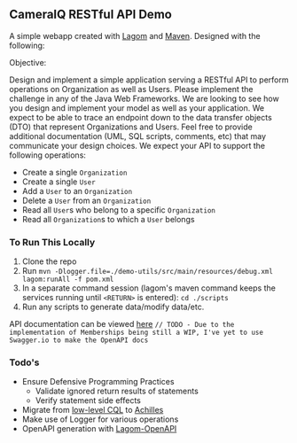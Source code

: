 ## CameraIQ RESTful API Demo

A simple webapp created with [Lagom] and [Maven]. Designed with the following:

Objective:

Design and implement a simple application serving a RESTful API to perform operations on 
Organization as well as Users. Please implement the challenge in any of the Java Web Frameworks.
We are looking to see how you design and implement your model as well as your application. 
We expect to be able to trace an endpoint down to the data transfer objects (DTO) that represent
Organizations and Users. Feel free to provide additional documentation (UML, SQL scripts,
comments, etc) that may communicate your design choices. We expect your API to support the 
following operations:

- Create a single `Organization`
- Create a single `User`
- Add a `User` to an `Organization`
- Delete a `User` from an `Organization`
- Read all `User`s who belong to a specific `Organization` 
- Read all `Organization`s to which a `User` belongs

### To Run This Locally

1) Clone the repo
2) Run `mvn -Dlogger.file=./demo-utils/src/main/resources/debug.xml lagom:runAll -f pom.xml`
3) In a separate command session (lagom's maven command keeps the services running until `<RETURN>` is entered): `cd ./scripts`
4) Run any scripts to generate data/modify data/etc.

API documentation can be viewed [here]() `// TODO - Due to the implementation of Memberships being still a WIP, I've yet to use Swagger.io to make
 the OpenAPI docs`

### Todo's

- Ensure Defensive Programming Practices
    - Validate ignored return results of statements
    - Verify statement side effects
- Migrate from [low-level CQL](user-impl/src/main/java/com/gabizou/cameraiq/demo/impl/UserRepository.java) to [Achilles]
- Make use of Logger for various operations
- OpenAPI generation with [Lagom-OpenAPI]

[Lagom]:https://lagomframework.com/
[Maven]:https://maven.apache.org/
[Event Sourcing]:https://docs.microsoft.com/en-us/previous-versions/msp-n-p/jj591559(v=pandp.10)?redirectedfrom=MSDN
[UserService]:user-api/src/main/java/com/gabizou/cameraiq/demo/api/UserService.java
[OrganizationService]:organization-api/src/main/java/com/gabizou/cameraiq/demo/api/OrganizationService.java
[MembershipService]:membership-api/src/main/java/com/gabizou/cameraiq/demo/api/MembershipService.java
[ReadSideEventProcessors]:https://www.lagomframework.com/documentation/1.5.x/java/api/index.html?com/lightbend/lagom/javadsl/persistence/ReadSideProcessor.html
[eventual consistency]:https://www.erikheemskerk.nl/event-sourcing-eventual-consistency-responding-to-events/
[UserRepository]:user-impl/src/main/java/com/gabizou/cameraiq/demo/impl/repo/UserRepository.java
[Achilles]:https://github.com/doanduyhai/Achilles
[Lagom-OpenAPI]:https://github.com/taymyr/lagom-openapi#12-generate-java-dsl

